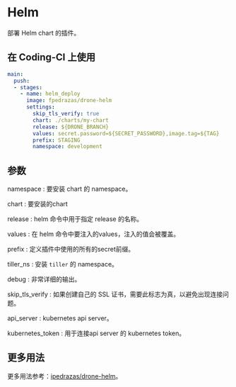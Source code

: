 # Helm

部署 Helm chart 的插件。

## 在 Coding-CI 上使用

```yml
main:
  push:
  - stages:
    - name: helm_deploy
      image: fpedrazas/drone-helm
      settings:
        skip_tls_verify: true
        chart: ./charts/my-chart
        release: ${DRONE_BRANCH}
        values: secret.password=${SECRET_PASSWORD},image.tag=${TAG}
        prefix: STAGING
        namespace: development

```

## 参数

namespace
: 要安装 chart 的 namespace。

chart
: 要安装的chart

release
: helm 命令中用于指定 release 的名称。

values
: 在 helm 命令中要注入的values，注入的值会被覆盖。

prefix
: 定义插件中使用的所有的secret前缀。

tiller_ns
: 安装 `tiller` 的 namespace。

debug
: 非常详细的输出。

skip_tls_verify
: 如果创建自己的 SSL 证书，需要此标志为真，以避免出现连接问题。

api_server
: kubernetes api server。

kubernetes_token
: 用于连接api server 的 kubernetes token。

## 更多用法

更多用法参考：[ipedrazas/drone-helm](https://github.com/ipedrazas/drone-helm)。
